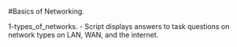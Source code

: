 #Basics of Networking.

1-types_of_networks. - Script displays answers to task questions on network types on LAN, WAN, and the internet.
